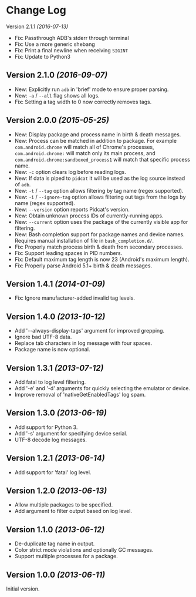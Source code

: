 Change Log
==========

Version 2.1.1 *(2016-07-13)*

* Fix: Passthrough ADB's stderr through terminal
* Fix: Use a more generic shebang
* Fix: Print a final newline when receiving `SIGINT`
* Fix: Update to Python3

Version 2.1.0 *(2016-09-07)*
----------------------------

 * New: Explicitly run `adb` in 'brief' mode to ensure proper parsing.
 * New: `-a` / `--all` flag shows all logs.
 * Fix: Setting a tag width to 0 now correctly removes tags.


Version 2.0.0 *(2015-05-25)*
----------------------------

 * New: Display package and process name in birth & death messages.
 * New: Process can be matched in addition to package. For example `com.android.chrome` will match
   all of Chrome's processes, `com.android.chrome:` will match only its main process, and
   `com.android.chrome:sandboxed_process1` will match that specific process name.
 * New: `-c` option clears log before reading logs.
 * New: If data is piped to `pidcat` it will be used as the log source instead of `adb`.
 * New: `-t` / `--tag` option allows filtering by tag name (regex supported).
 * New: `-i` / `--ignore-tag` option allows filtering out tags from the logs by name (regex supported).
 * New: `--version` option reports Pidcat's version.
 * New: Obtain unknown process IDs of currently-running apps.
 * New: `--current` option uses the package of the currently visible app for filtering.
 * New: Bash completion support for package names and device names. Requires manual installation of
   file in `bash_completion.d/`.
 * Fix: Properly match process birth & death from secondary processes.
 * Fix: Support leading spaces in PID numbers.
 * Fix: Default maximum tag length is now 23 (Android's maximum length).
 * Fix: Properly parse Android 5.1+ birth & death messages.


Version 1.4.1 *(2014-01-09)*
----------------------------

 * Fix: Ignore manufacturer-added invalid tag levels.


Version 1.4.0 *(2013-10-12)*
----------------------------

 * Add '--always-display-tags' argument for improved grepping.
 * Ignore bad UTF-8 data.
 * Replace tab characters in log message with four spaces.
 * Package name is now optional.


Version 1.3.1 *(2013-07-12)*
----------------------------

 * Add fatal to log level filtering.
 * Add '-e' and '-d' arguments for quickly selecting the emulator or device.
 * Improve removal of 'nativeGetEnabledTags' log spam.


Version 1.3.0 *(2013-06-19)*
----------------------------

 * Add support for Python 3.
 * Add '-s' argument for specifying device serial.
 * UTF-8 decode log messages.


Version 1.2.1 *(2013-06-14)*
----------------------------

 * Add support for 'fatal' log level.


Version 1.2.0 *(2013-06-13)*
----------------------------

 * Allow multiple packages to be specified.
 * Add argument to filter output based on log level.


Version 1.1.0 *(2013-06-12)*
----------------------------

 * De-duplicate tag name in output.
 * Color strict mode violations and optionally GC messages.
 * Support multiple processes for a package.


Version 1.0.0 *(2013-06-11)*
----------------------------

Initial version.
